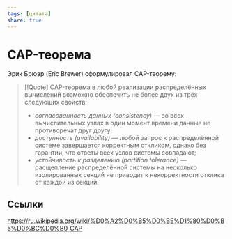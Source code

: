 ```yaml
---
tags: [цитата]
share: true
---
```

# CAP-теорема
Эрик Брюэр (Eric Brewer) сформулировал CAP-теорему:
> [!Quote] CAP-теорема
>  в любой реализации распределённых вычислений возможно обеспечить не более двух из трёх следующих свойств:
> - *согласованность данных (consistency)* — во всех вычислительных узлах в один момент времени данные не противоречат друг другу;
> - *доступность (availability)* — любой запрос к распределённой системе завершается корректным откликом, однако без гарантии, что ответы всех узлов системы совпадают;
> - *устойчивость к разделению (partition tolerance)* — расщепление распределённой системы на несколько изолированных секций не приводит к некорректности отклика от каждой из секций.

## Ссылки
https://ru.wikipedia.org/wiki/%D0%A2%D0%B5%D0%BE%D1%80%D0%B5%D0%BC%D0%B0_CAP
